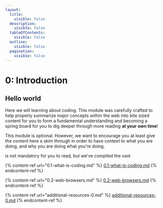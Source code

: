 ```yaml
---
layout:
  title:
    visible: false
  description:
    visible: false
  tableOfContents:
    visible: false
  outline:
    visible: false
  pagination:
    visible: false
---
```


# 0: Introduction

## Hello world

Here we will learning about coding. This module was carefully crafted to help properly summarize major concepts within the web into bite sized content for you to form a fundamental understanding and becoming a spring board for you to dig deeper through more reading **at your own time**!&#x20;

This module is optional. However, we want to encourage you at least give the content here a skim through in order to have context to what you are doing, and why you are doing what you're doing.

&#x20;is not mandatory for you to read, but we've compiled the vast&#x20;

{% content-ref url="0.1-what-is-coding.md" %}
[0.1-what-is-coding.md](0.1-what-is-coding.md)
{% endcontent-ref %}

{% content-ref url="0.2-web-browsers.md" %}
[0.2-web-browsers.md](0.2-web-browsers.md)
{% endcontent-ref %}

{% content-ref url="additional-resources-0.md" %}
[additional-resources-0.md](additional-resources-0.md)
{% endcontent-ref %}
